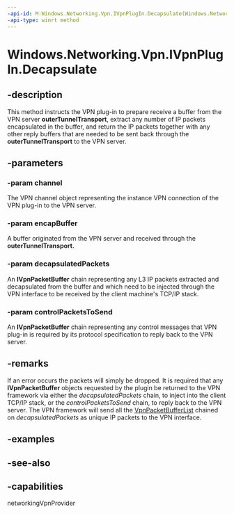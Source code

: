 ```yaml
---
-api-id: M:Windows.Networking.Vpn.IVpnPlugIn.Decapsulate(Windows.Networking.Vpn.VpnChannel,Windows.Networking.Vpn.VpnPacketBuffer,Windows.Networking.Vpn.VpnPacketBufferList,Windows.Networking.Vpn.VpnPacketBufferList)
-api-type: winrt method
---
```


<!-- Method syntax
public void Decapsulate(Windows.Networking.Vpn.VpnChannel channel, Windows.Networking.Vpn.VpnPacketBuffer encapBuffer, Windows.Networking.Vpn.VpnPacketBufferList decapsulatedPackets, Windows.Networking.Vpn.VpnPacketBufferList controlPacketsToSend)
-->

# Windows.Networking.Vpn.IVpnPlugIn.Decapsulate

## -description
This method instructs the VPN plug-in to prepare receive a buffer from the VPN server **outerTunnelTransport**, extract any number of IP packets encapsulated in the buffer, and return the IP packets together with any other reply buffers that are needed to be sent back through the **outerTunnelTransport** to the VPN server.

## -parameters
### -param channel
The VPN channel object representing the instance VPN connection of the VPN plug-in to the VPN server.

### -param encapBuffer
A buffer originated from the VPN server and received through the **outerTunnelTransport.**

### -param decapsulatedPackets
An **IVpnPacketBuffer** chain representing any L3 IP packets extracted and decapsulated from the buffer and which need to be injected through the VPN interface to be received by the client machine's TCP/IP stack.

### -param controlPacketsToSend
An **IVpnPacketBuffer** chain representing any control messages that VPN plug-in is required by its protocol specification to reply back to the VPN server.

## -remarks
If an error occurs the packets will simply be dropped. It is required that any **IVpnPacketBuffer** objects requested by the plugin be returned to the VPN framework via either the *decapsulatedPackets* chain, to inject into the client TCP/IP stack, or the *controlPacketsToSend* chain, to reply back to the VPN server. The VPN framework will send all the [VpnPacketBufferList](vpnpacketbufferlist.md) chained on *decapsulatedPackets* as unique IP packets to the VPN interface.


## -examples

## -see-also


## -capabilities
networkingVpnProvider
